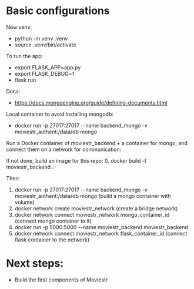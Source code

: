 # Basic configurations

New venv:
- python -m venv .venv
- source .venv/bin/activate


To run the app:
- export FLASK_APP=app.py
- export FLASK_DEBUG=1
- flask run

Docs:
- https://docs.mongoengine.org/guide/defining-documents.html

Local container to avoid installing mongodb:
- docker run -p 27017:27017 --name backend_mongo -v moviestr_authent:/data/db mongo

Run a Docker container of moviestr_backend + a container for mongo, and connect them on a network for communication:

If not done, build an image for this repo:
0. docker build -t moviestr_backend .

Then:
1. docker run -p 27017:27017 --name backend_mongo -v moviestr_authent:/data/db mongo (build a mongo container with volume)
2. docker network create moviestr_network (create a bridge network)
4. docker network connect moviestr_network mongo_container_id (connect mongo container to it)
5. docker run -p 5000:5000 --name moviestr_backend moviestr_backend
6. docker network connect moviestr_network flask_container_id (connect flask container to the network)


# Next steps:

- Build the first components of Moviestr